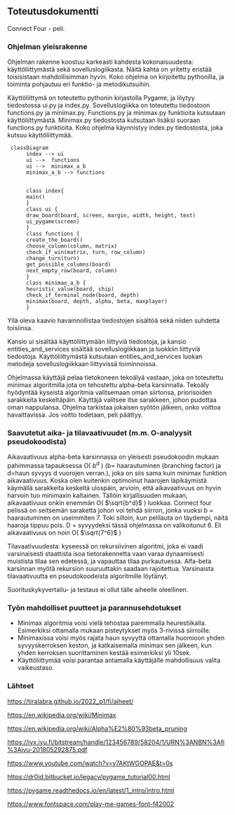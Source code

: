 ## Toteutusdokumentti

Connect Four - peli.

### Ohjelman yleisrakenne

Ohjelman rakenne koostuu karkeasti kahdesta kokonaisuudesta: käyttöliittymästä sekä sovelluslogiikasta. Näitä kahta on yritetty eristää toisisistaan mahdollisimman hyvin. Koko ohjelma on kirjoitettu pythonilla, ja toiminta pohjautuu eri funktio- ja metodikutsuihin. 

Käyttöliittymä on toteutettu pythonin kirjastolla Pygame, ja löytyy tiedostossa ui.py ja index.py. Sovelluslogiikka on toteutettu tiedostoon functions.py ja minimax.py. Functions.py ja minimax.py funktioita kutsutaan käyttöliittymästä. Minimax.py tiedostosta kutsutaan lisäksi suoraan functions.py funktioita. Koko ohjelma käynnistyy index.py tiedostosta, joka kutsuu käyttöliittymää.


```mermaid
 classDiagram
      index --> ui
      ui -->  functions
      ui -->  minimax_a_b 
      minimax_a_b --> functions
      
      
      class index{
      main()
      }
      class ui {
      draw_board(board, screen, margin, width, height, text)
      ui_pygame(screen)
      }
      class functions {
      create_the_board()
      choose_column(column, matrix)
      check_if_win(matrix, turn, row_column)
      change_turn(turn)
      get_possible_columns(board)
      next_empty_row(board, column)
      }
      class minimax_a_b {
      heuristic_value(board, chip)
      check_if_terminal_node(board, depth)
      minimax(board, depth, alpha, beta, maxplayer)
      }
```
Yllä oleva kaavio havainnollistaa tiedostojen sisältöä sekä niiden suhdetta toisiinsa. 

Kansio ui sisältää käyttöliittymään liittyviä tiedostoja, ja kansio entities_and_services sisältää sovelluslogiikkaan ja luokkiin liittyviä tiedostoja. Käyttöliittymästä kutsutaan entities_and_services luokan metodeja sovelluslogiikkaan liittyvissä toiminnoissa. 

Ohjelmassa käyttäjä pelaa tietokoneen tekoälyä vastaan, joka on toteutettu minimax algoritmilla jota on tehostettu alpha-beta karsinnalla. Tekoäly hyödyntää kyseistä algoritmia valitsemaan oman siirtonsa, priorisoiden sarakkeita keskeltäpäin. Käyttäjä valitsee itse sarakkeen, johon pudottaa oman nappulansa. Ohjelma tarkistaa jokaisen syötön jälkeen, onko voittoa havaittavissa. Jos voitto todetaan, peli päättyy. 

### Saavutetut aika- ja tilavaativuudet (m.m. O-analyysit pseudokoodista)

Aikavaativuus alpha-beta karsinnassa on yleisesti pseudokoodin mukaan pahimmassa tapauksessa O( $b^d$ ) (b= haarautuminen (branching factor) ja d=haun syvyys d vuorojen verran.), joka on siis sama kuin minimax funktion aikavaativuus. Koska olen kuitenkin optimoinut haarojen läpikäymistä käymällä sarakkeita keskeltä ulospäin, arvioin, että aikavaativuus on hyvin harvoin tuo minimaxin kaltainen. Tällöin kirjallisuuden mukaan, aikavaativuus onkin enemmän O( $\sqrt{b^d}$ ) luokkaa. Connect four pelissä on seitsemän saraketta johon voi tehdä siirron, jonka vuoksi b = haarautuminen on useimmiten 7. Toki silloin, kun pelilauta on täydempi, näitä haaroja tippuu pois. D = syvyydeksi tässä ohjelmassa on valikoitunut 6. Eli aikavaativuus on noin O( $\sqrt{7^6}$ )

Tilavaativuudesta: kyseessä on rekursiivinen algoritmi, joka ei vaadi varsinaisesti staattista isoa tietorakennetta vaan varaa dynaamisesti muistista tilaa sen edetessä, ja vapauttaa tilaa purkautuessa. Alfa-beta karsinnan myötä rekursion suuruuttakin saadaan rajoitettua. Varsinaista tilavaativuutta en pseudokoodeista algoritmille löytänyt.

Suorituskykyvertailu- ja testaus ei ollut tälle aiheelle oleellinen. 


### Työn mahdolliset puutteet ja parannusehdotukset

- Minimax algoritmia voisi vielä tehostaa paremmalla heurestiikalla. Esimerkiksi ottamalla mukaan pisteytykset myös 3-rivissä siirroille.
- Minimaxissa voisi myös rajata haun syvyyttä ottamalla huomioon yhden syvyyskerroksen keston, ja katkaisemalla minimax sen jälkeen, kun yhden kerroksen suorittaminen kestää esimerkiksi yli 10sek.
- Käyttöliittymää voisi parantaa antamalla käyttäjälle mahdollisuus valita vaikeustaso.


### Lähteet
https://tiralabra.github.io/2022_p1/fi/aiheet/

https://en.wikipedia.org/wiki/Minimax

https://en.wikipedia.org/wiki/Alpha%E2%80%93beta_pruning

https://jyx.jyu.fi/bitstream/handle/123456789/58204/1/URN%3ANBN%3Afi%3Ajyu-201805292875.pdf

https://www.youtube.com/watch?v=y7AKtWGOPAE&t=0s

https://dr0id.bitbucket.io/legacy/pygame_tutorial00.html

https://pygame.readthedocs.io/en/latest/1_intro/intro.html

https://www.fontspace.com/play-me-games-font-f42002
